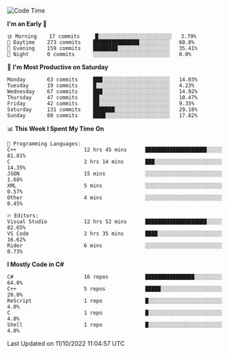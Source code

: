 <!--START_SECTION:waka-->
![Code Time](http://img.shields.io/badge/Code%20Time-855%20hrs%2025%20mins-blue)

**I'm an Early 🐤** 

```text
🌞 Morning    17 commits     █░░░░░░░░░░░░░░░░░░░░░░░░   3.79% 
🌆 Daytime    273 commits    ███████████████░░░░░░░░░░   60.8% 
🌃 Evening    159 commits    ████████░░░░░░░░░░░░░░░░░   35.41% 
🌙 Night      0 commits      ░░░░░░░░░░░░░░░░░░░░░░░░░   0.0%

```
📅 **I'm Most Productive on Saturday** 

```text
Monday       63 commits     ███░░░░░░░░░░░░░░░░░░░░░░   14.03% 
Tuesday      19 commits     █░░░░░░░░░░░░░░░░░░░░░░░░   4.23% 
Wednesday    67 commits     ███░░░░░░░░░░░░░░░░░░░░░░   14.92% 
Thursday     47 commits     ██░░░░░░░░░░░░░░░░░░░░░░░   10.47% 
Friday       42 commits     ██░░░░░░░░░░░░░░░░░░░░░░░   9.35% 
Saturday     131 commits    ███████░░░░░░░░░░░░░░░░░░   29.18% 
Sunday       80 commits     ████░░░░░░░░░░░░░░░░░░░░░   17.82%

```


📊 **This Week I Spent My Time On** 

```text
💬 Programming Languages: 
C++                      12 hrs 45 mins      ████████████████████░░░░░   81.81% 
C                        2 hrs 14 mins       ███░░░░░░░░░░░░░░░░░░░░░░   14.35% 
JSON                     15 mins             ░░░░░░░░░░░░░░░░░░░░░░░░░   1.68% 
XML                      5 mins              ░░░░░░░░░░░░░░░░░░░░░░░░░   0.57% 
Other                    4 mins              ░░░░░░░░░░░░░░░░░░░░░░░░░   0.45%

🔥 Editors: 
Visual Studio            12 hrs 52 mins      ████████████████████░░░░░   82.65% 
VS Code                  2 hrs 35 mins       ████░░░░░░░░░░░░░░░░░░░░░   16.62% 
Rider                    6 mins              ░░░░░░░░░░░░░░░░░░░░░░░░░   0.73%

```

**I Mostly Code in C#** 

```text
C#                       16 repos            ████████████████░░░░░░░░░   64.0% 
C++                      5 repos             █████░░░░░░░░░░░░░░░░░░░░   20.0% 
ReScript                 1 repo              █░░░░░░░░░░░░░░░░░░░░░░░░   4.0% 
C                        1 repo              █░░░░░░░░░░░░░░░░░░░░░░░░   4.0% 
Shell                    1 repo              █░░░░░░░░░░░░░░░░░░░░░░░░   4.0%

```



 Last Updated on 11/10/2022 11:04:57 UTC
<!--END_SECTION:waka-->
